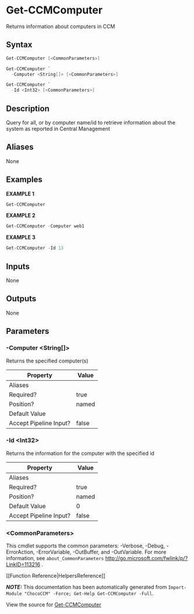 # Get-CCMComputer

<!-- This documentation is automatically generated from /Get-CCMComputer.ps1 using GenerateDocs.ps1. Contributions are welcome at the original location(s). -->

Returns information about computers in CCM

## Syntax

~~~powershell
Get-CCMComputer [<CommonParameters>]
~~~


~~~powershell
Get-CCMComputer `
  -Computer <String[]> [<CommonParameters>]
~~~


~~~powershell
Get-CCMComputer `
  -Id <Int32> [<CommonParameters>]
~~~

## Description

Query for all, or by computer name/id to retrieve information about the system as reported in Central Management


## Aliases

None

## Examples

 **EXAMPLE 1**

~~~powershell
Get-CCMComputer

~~~

**EXAMPLE 2**

~~~powershell
Get-CCMComputer -Computer web1

~~~

**EXAMPLE 3**

~~~powershell
Get-CCMComputer -Id 13

~~~ 

## Inputs

None

## Outputs

None

## Parameters

###  -Computer &lt;String[]&gt;
Returns the specified computer(s)

Property               | Value
---------------------- | -----
Aliases                | 
Required?              | true
Position?              | named
Default Value          | 
Accept Pipeline Input? | false
 
###  -Id &lt;Int32&gt;
Returns the information for the computer with the specified id

Property               | Value
---------------------- | -----
Aliases                | 
Required?              | true
Position?              | named
Default Value          | 0
Accept Pipeline Input? | false
 
### &lt;CommonParameters&gt;

This cmdlet supports the common parameters: -Verbose, -Debug, -ErrorAction, -ErrorVariable, -OutBuffer, and -OutVariable. For more information, see `about_CommonParameters` http://go.microsoft.com/fwlink/p/?LinkID=113216 .



[[Function Reference|HelpersReference]]

***NOTE:*** This documentation has been automatically generated from `Import-Module "ChocoCCM" -Force; Get-Help Get-CCMComputer -Full`.

View the source for [Get-CCMComputer](/Get-CCMComputer.ps1)
